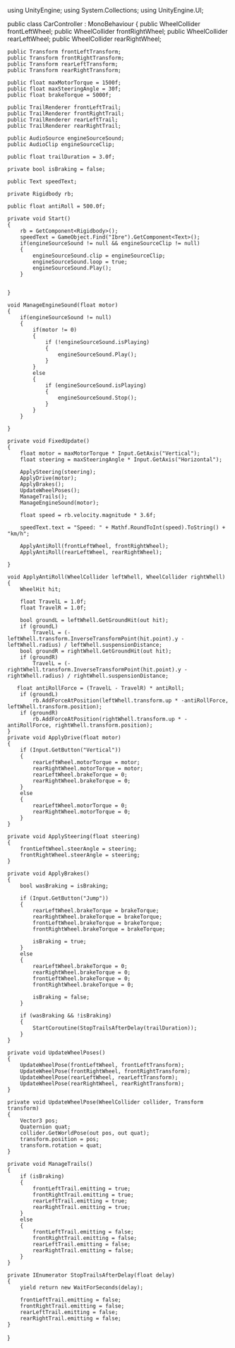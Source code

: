 using UnityEngine;
using System.Collections;
using UnityEngine.UI;

public class CarController : MonoBehaviour
{
    public WheelCollider frontLeftWheel;
    public WheelCollider frontRightWheel;
    public WheelCollider rearLeftWheel;
    public WheelCollider rearRightWheel;

    public Transform frontLeftTransform;
    public Transform frontRightTransform;
    public Transform rearLeftTransform;
    public Transform rearRightTransform;

    public float maxMotorTorque = 1500f;
    public float maxSteeringAngle = 30f;
    public float brakeTorque = 5000f; 

    public TrailRenderer frontLeftTrail;
    public TrailRenderer frontRightTrail;
    public TrailRenderer rearLeftTrail;
    public TrailRenderer rearRightTrail;

    public AudioSource engineSourceSound;
    public AudioClip engineSourceClip;

    public float trailDuration = 3.0f; 

    private bool isBraking = false;

    public Text speedText;

    private Rigidbody rb;

    public float antiRoll = 500.0f;

    private void Start()
    {
        rb = GetComponent<Rigidbody>();
        speedText = GameObject.Find("Ibre").GetComponent<Text>();
        if(engineSourceSound != null && engineSourceClip != null)
        {
            engineSourceSound.clip = engineSourceClip;
            engineSourceSound.loop = true;
            engineSourceSound.Play();
        }


    }

    void ManageEngineSound(float motor)
    {
        if(engineSourceSound != null)
        {
            if(motor != 0)
            {
                if (!engineSourceSound.isPlaying)
                {
                    engineSourceSound.Play();
                }
            }
            else
            {
                if (engineSourceSound.isPlaying)
                {
                    engineSourceSound.Stop();
                }
            }
        }
        
    }

    private void FixedUpdate()
    {
        float motor = maxMotorTorque * Input.GetAxis("Vertical");
        float steering = maxSteeringAngle * Input.GetAxis("Horizontal");

        ApplySteering(steering);
        ApplyDrive(motor);
        ApplyBrakes();
        UpdateWheelPoses();
        ManageTrails();
        ManageEngineSound(motor);

        float speed = rb.velocity.magnitude * 3.6f;

        speedText.text = "Speed: " + Mathf.RoundToInt(speed).ToString() + "km/h";

        ApplyAntiRoll(frontLeftWheel, frontRightWheel);
        ApplyAntiRoll(rearLeftWheel, rearRightWheel);

    }

    void ApplyAntiRoll(WheelCollider leftWhell, WheelCollider rightWhell)
    {
        WheelHit hit;

        float TravelL = 1.0f;
        float TravelR = 1.0f;

        bool groundL = leftWhell.GetGroundHit(out hit);
        if (groundL)
            TravelL = (-leftWhell.transform.InverseTransformPoint(hit.point).y - leftWhell.radius) / leftWhell.suspensionDistance;
        bool groundR = rightWhell.GetGroundHit(out hit);
        if (groundR)
            TravelL = (-rightWhell.transform.InverseTransformPoint(hit.point).y - rightWhell.radius) / rightWhell.suspensionDistance;

       float antiRollForce = (TravelL - TravelR) * antiRoll;
        if (groundL)
            rb.AddForceAtPosition(leftWhell.transform.up * -antiRollForce, leftWhell.transform.position);
        if (groundR)
            rb.AddForceAtPosition(rightWhell.transform.up * -antiRollForce, rightWhell.transform.position);
    }
    private void ApplyDrive(float motor)
    {
        if (Input.GetButton("Vertical"))
        {
            rearLeftWheel.motorTorque = motor;
            rearRightWheel.motorTorque = motor;
            rearLeftWheel.brakeTorque = 0;
            rearRightWheel.brakeTorque = 0;
        }
        else
        {
            rearLeftWheel.motorTorque = 0;
            rearRightWheel.motorTorque = 0;
        }
    }

    private void ApplySteering(float steering)
    {
        frontLeftWheel.steerAngle = steering;
        frontRightWheel.steerAngle = steering;
    }

    private void ApplyBrakes()
    {
        bool wasBraking = isBraking;

        if (Input.GetButton("Jump")) 
        {
            rearLeftWheel.brakeTorque = brakeTorque;
            rearRightWheel.brakeTorque = brakeTorque;
            frontLeftWheel.brakeTorque = brakeTorque;
            frontRightWheel.brakeTorque = brakeTorque;

            isBraking = true;
        }
        else
        {
            rearLeftWheel.brakeTorque = 0;
            rearRightWheel.brakeTorque = 0;
            frontLeftWheel.brakeTorque = 0;
            frontRightWheel.brakeTorque = 0;

            isBraking = false;
        }

        if (wasBraking && !isBraking)
        {
            StartCoroutine(StopTrailsAfterDelay(trailDuration));
        }
    }

    private void UpdateWheelPoses()
    {
        UpdateWheelPose(frontLeftWheel, frontLeftTransform);
        UpdateWheelPose(frontRightWheel, frontRightTransform);
        UpdateWheelPose(rearLeftWheel, rearLeftTransform);
        UpdateWheelPose(rearRightWheel, rearRightTransform);
    }

    private void UpdateWheelPose(WheelCollider collider, Transform transform)
    {
        Vector3 pos;
        Quaternion quat;
        collider.GetWorldPose(out pos, out quat);
        transform.position = pos;
        transform.rotation = quat;
    }

    private void ManageTrails()
    {
        if (isBraking)
        {
            frontLeftTrail.emitting = true;
            frontRightTrail.emitting = true;
            rearLeftTrail.emitting = true;
            rearRightTrail.emitting = true;
        }
        else
        {
            frontLeftTrail.emitting = false;
            frontRightTrail.emitting = false;
            rearLeftTrail.emitting = false;
            rearRightTrail.emitting = false;
        }
    }

    private IEnumerator StopTrailsAfterDelay(float delay)
    {
        yield return new WaitForSeconds(delay);

        frontLeftTrail.emitting = false;
        frontRightTrail.emitting = false;
        rearLeftTrail.emitting = false;
        rearRightTrail.emitting = false;
    }
}
